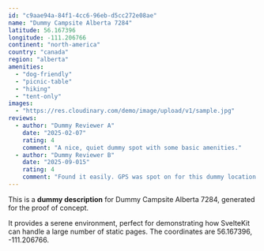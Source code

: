 ```yaml
---
id: "c9aae94a-84f1-4cc6-96eb-d5cc272e08ae"
name: "Dummy Campsite Alberta 7284"
latitude: 56.167396
longitude: -111.206766
continent: "north-america"
country: "canada"
region: "alberta"
amenities:
  - "dog-friendly"
  - "picnic-table"
  - "hiking"
  - "tent-only"
images:
  - "https://res.cloudinary.com/demo/image/upload/v1/sample.jpg"
reviews:
  - author: "Dummy Reviewer A"
    date: "2025-02-07"
    rating: 4
    comment: "A nice, quiet dummy spot with some basic amenities."
  - author: "Dummy Reviewer B"
    date: "2025-09-015"
    rating: 4
    comment: "Found it easily. GPS was spot on for this dummy location."
---
```


This is a **dummy description** for Dummy Campsite Alberta 7284, generated for the proof of concept.

It provides a serene environment, perfect for demonstrating how SvelteKit can handle a large number of static pages. The coordinates are 56.167396, -111.206766.
